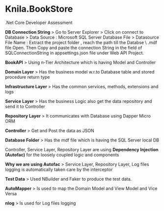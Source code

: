 # Knila.BookStore
.Net Core Developer Assessment 

**DB Connection String** > Go to Server Explorer > Click on connect to Database > Data Source : Microsoft SQL Server Database File > Datasource File Name : Extract the project folder , reach the path till the Databse \ .mdf file Open. Then Copy and paste the connection String in the field of SQLConnectionString in appsettings.json file under Web API Project.

**BookAPI** > Using n-Tier Architecture which is having Model and Controller

**Domain Layer** > Has the business model w.r.to Database table and stored procedure return type

**Infrastructure Layer** > Has the common services, methods, extensions and logs

**Service Layer** > Has the business Logic also get the data repository and send it to Controller

**Repository Layer** > It communicates with Database using Dapper Micro ORM

**Controller** > Get and Post the data as JSON 

**Database Folder** > Has the mdf file which is having the SQL Server local DB


Controller, Service Layer, Repository Layer are using **Dependency Injection (Autofac)** for the loosely coupled logic and components

**Why we are using Autofac** > Service Layer, Repository Layer, Log files logging is automatically taken care by the interceptor

**Test Data** > Used NBuilder and Faker to produce the test data.

**AutoMapper** > Is used to map the Domain Model and View Model and Vice Versa

**nlog** > Is used for Log files logging
